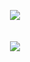 <p align="center">
  <a href="https://github.com/lbwa" target="_blank" rel="noopener noreferrer"><img src="https://metrics.lecoq.io/lbwa?template=classic&base.activity=0&base.community=0&base.repositories=0&base.metadata=0&languages=1&base.indepth=false&languages.ignored=html%2C%20css%2C%20sass%2C%20less&languages.limit=6&languages.threshold=0%25&languages.other=false&languages.colors=github&languages.sections=most-used&languages.details=bytes-size%2C%20percentage&languages.indepth=false&languages.analysis.timeout=15&languages.categories=markup%2C%20programming&languages.recent.categories=markup%2C%20programming&languages.recent.load=300&languages.recent.days=90&config.timezone=Asia%2FShanghai"/></a>
  <br />
  <br />
  <br />
  <a href="https://set.sh" target="_blank" rel="noopener noreferrer"><img src="https://img.shields.io/badge/blog%20page-000000?style=for-the-badge&logo=About.me&logoColor=white"/></a>
</p>


<!-- ### About

- 🆙 Hi! I'm Liu Bowen (刘博文).
- 🚀 I'm currently working on web dev ecosystems. -->

<!-- ![](https://www.codewars.com/users/lbwa/badges/micro) -->

<!-- <p align="center">
  <a href="https://github.com/lbwa?tab=repositories" target="_blank" rel="noopener noreferrer"><img src="https://github-readme-stats.vercel.app/api/top-langs/?username=lbwa&layout=compact&hide=html,css"/></a>
</p> -->

